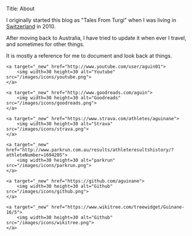 Title: About

<p>
I originally started this blog as "Tales From Turgi" when I was living in
<a href="/tag/switzerland.html">Switzerland</a> in 2010.
</p>
<p>
After moving back to Australia, I have tried to update it when ever I travel, and sometimes for other things.
</p>

<p>
It is mostly a reference for me to document and look back at things.
</p>

<p>

    <a target="_new" href="http://www.youtube.com/user/aguin01">
        <img width=30 height=30 alt="Youtube" src="/images/icons/youtube.png">
    </a>

    <a target="_new" href="http://www.goodreads.com/aguin">
        <img width=30 height=30 alt="Goodreads" src="/images/icons/goodreads.png">
    </a>

    <a target="_new" href="https://www.strava.com/athletes/aguinane">
        <img width=30 height=30 alt="Strava" src="/images/icons/strava.png">
    </a>

    <a target="_new" href="http://www.parkrun.com.au/results/athleteresultshistory/?athleteNumber=1694205">
        <img width=30 height=30 alt="parkrun" src="/images/icons/parkrun.png">
    </a>

    <a target="_new" href="https://github.com/aguinane">
        <img width=30 height=30 alt="Github" src="/images/icons/github.png">
    </a>

    <a target="_new" href="https://www.wikitree.com/treewidget/Guinane-16/5">
        <img width=30 height=30 alt="Github" src="/images/icons/wikitree.png">
    </a>

</p>